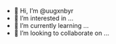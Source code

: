- 👋 Hi, I’m @uugxnbyr
- 👀 I’m interested in ...
- 🌱 I’m currently learning ...
- 💞️ I’m looking to collaborate on ...

<!---
uugxnbyr/uugxnbyr is a ✨ special ✨ repository because its `README.md` (this file) appears on your GitHub profile.
You can click the Preview link to take a look at your changes.
--->
